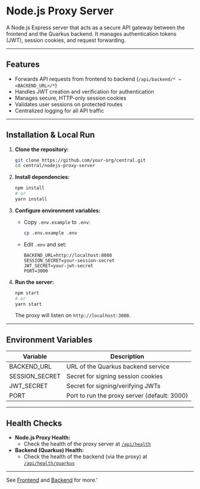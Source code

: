 # Node.js Proxy Server

A Node.js Express server that acts as a secure API gateway between the frontend and the Quarkus backend. It manages authentication tokens (JWT), session cookies, and request forwarding.

---


## Features

- Forwards API requests from frontend to backend (`/api/backend/* → <BACKEND_URL>/*`)
- Handles JWT creation and verification for authentication
- Manages secure, HTTP-only session cookies
- Validates user sessions on protected routes
- Centralized logging for all API traffic

---

## Installation & Local Run

1. **Clone the repository:**
   ```bash
   git clone https://github.com/your-org/central.git
   cd central/nodejs-proxy-server
   ```

2. **Install dependencies:**
   ```bash
   npm install
   # or
   yarn install
   ```

3. **Configure environment variables:**
   - Copy `.env.example` to `.env`:
     ```bash
     cp .env.example .env
     ```
   - Edit `.env` and set:
     ```
     BACKEND_URL=http://localhost:8080
     SESSION_SECRET=your-session-secret
     JWT_SECRET=your-jwt-secret
     PORT=3000
     ```

4. **Run the server:**
   ```bash
   npm start
   # or
   yarn start
   ```

   The proxy will listen on `http://localhost:3000`.

---

## Environment Variables

| Variable        | Description                                         |
|----------------|-----------------------------------------------------|
| BACKEND_URL    | URL of the Quarkus backend service                  |
| SESSION_SECRET | Secret for signing session cookies                  |
| JWT_SECRET     | Secret for signing/verifying JWTs                   |
| PORT           | Port to run the proxy server (default: 3000)        |

---

## Health Checks

- **Node.js Proxy Health:**
  - Check the health of the proxy server at [`/api/health`](http://localhost:3000/api/health)
- **Backend (Quarkus) Health:**
  - Check the health of the backend (via the proxy) at [`/api/health/quarkus`](http://localhost:3000/api/health/quarkus)

---


See [Frontend](../frontend/README.md) and [Backend](../backend/README.md) for more.'


